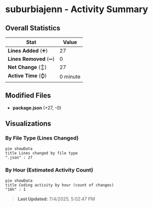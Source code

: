 # suburbiajenn - Activity Summary 

## Overall Statistics

| Stat                   | Value                                                             |
| ---------------------- | ----------------------------------------------------------------- |
| **Lines Added** (➕)   | 27                                          |
| **Lines Removed** (➖) | 0                                        |
| **Net Change** (↕)    | 27                |
| **Active Time** (⌚)   | 0 minute |


## Modified Files
- **package.json** (+27, -0)

## Visualizations

### By File Type (Lines Changed)

```mermaid
pie showData
title Lines changed by file type
".json" : 27
```

### By Hour (Estimated Activity Count)

```mermaid
pie showData
title Coding activity by hour (count of changes)
"16h" : 1
```


> **Last Updated:** 7/4/2025, 5:02:47 PM